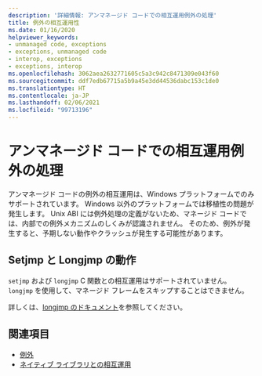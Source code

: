 ```yaml
---
description: '詳細情報: アンマネージド コードでの相互運用例外の処理'
title: 例外の相互運用性
ms.date: 01/16/2020
helpviewer_keywords:
- unmanaged code, exceptions
- exceptions, unmanaged code
- interop, exceptions
- exceptions, interop
ms.openlocfilehash: 3062aea2632771605c5a3c942c8471309e043f60
ms.sourcegitcommit: ddf7edb67715a5b9a45e3dd44536dabc153c1de0
ms.translationtype: HT
ms.contentlocale: ja-JP
ms.lasthandoff: 02/06/2021
ms.locfileid: "99713196"
---
```

# <a name="working-with-interop-exceptions-in-unmanaged-code"></a>アンマネージド コードでの相互運用例外の処理

アンマネージド コードの例外の相互運用は、Windows プラットフォームでのみサポートされています。 Windows 以外のプラットフォームでは移植性の問題が発生します。 Unix ABI には例外処理の定義がないため、マネージド コードでは、内部での例外メカニズムのしくみが認識されません。 そのため、例外が発生すると、予期しない動作やクラッシュが発生する可能性があります。

## <a name="setjmplongjmp-behaviors"></a>Setjmp と Longjmp の動作

`setjmp` および `longjmp` C 関数との相互運用はサポートされていません。 `longjmp` を使用して、マネージド フレームをスキップすることはできません。

詳しくは、[longjmp のドキュメント](/cpp/c-runtime-library/reference/longjmp)を参照してください。

## <a name="see-also"></a>関連項目

- [例外](index.md)
- [ネイティブ ライブラリとの相互運用](https://www.mono-project.com/docs/advanced/pinvoke/#runtime-exception-propagation)
